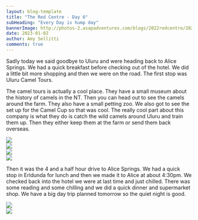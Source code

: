```yaml
---
layout: blog-template
title: "The Red Centre - Day 6"
subHeading: "Every Day is hump day"
bannerImage: http://photos-2.asapadventures.com/blogs/2022redcentre/2023-01-02/PXL_20230102_013603096.MP.jpg_compressed.JPEG
date: 2023-01-02
author: Amy Sellitti
comments: true
---
```


Sadly today we said goodbye to Uluru and were heading back to Alice Springs. We had a quick breakfast before checking out of the hotel. We did a little bit more shopping and then we were on the road. The first stop was Uluru Camel Tours.

The camel tours is actually a cool place. They have a small museum about the history of camels in the NT. Then you can head out to see the camels around the farm. They also have a small petting zoo. We also got to see the set up for the Camel Cup so that was cool. The really cool part about this company is what they do is catch the wild camels around Uluru and train them up. Then they either keep them at the farm or send them back overseas.

<div class="center-image"><img src="http://photos-2.asapadventures.com/blogs/2022redcentre/2023-01-02/PXL_20230102_012717672.jpg_compressed.JPEG" /></div>
<div class="center-image"><img src="http://photos-2.asapadventures.com/blogs/2022redcentre/2023-01-02/PXL_20230102_012930848.jpg_compressed.JPEG" /></div>
<div class="center-image"><img src="http://photos-2.asapadventures.com/blogs/2022redcentre/2023-01-02/PXL_20230102_013603096.MP.jpg_compressed.JPEG" /></div>
<div class="center-image"><img src="http://photos-2.asapadventures.com/blogs/2022redcentre/2023-01-02/PXL_20230102_013338178.MP.jpg_compressed.JPEG" /></div>

Then it was the 4 and a half hour drive to Alice Springs. We had a quick stop in Erldunda for lunch and then we made it to Alice at about 4:30pm. We checked back into the hotel we were at last time and just chilled. There was some reading and some chilling and we did a quick dinner and supermarket shop. We have a big day trip planned tomorrow so the quiet night is good.

<div class="center-image"><img src="http://photos-2.asapadventures.com/blogs/2022redcentre/2023-01-02/PXL_20230102_025832151.jpg_compressed.JPEG" /></div>
<div class="center-image"><img src="http://photos-2.asapadventures.com/blogs/2022redcentre/2023-01-02/PXL_20230102_063256378.jpg_compressed.JPEG" /></div>
